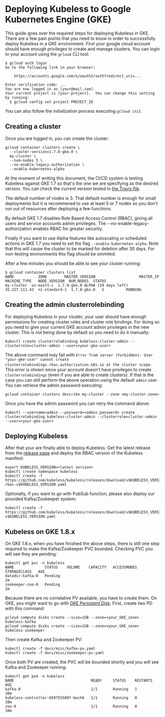 # Deploying Kubeless to Google Kubernetes Engine (GKE)

This guide goes over the required steps for deploying Kubeless in GKE. There are a few pain points that you need to know in order to successfully deploy Kubeless in a GKE environment. First your google cloud account should have enough privileges to create and manage clusters. You can login to your account using the `gcloud` CLI tool:

```
$ gcloud auth login
Go to the following link in your browser:

    https://accounts.google.com/o/oauth2/auth?redirect_uri=...

Enter verification code: ...
You are now logged in as [your@mail.com].
Your current project is [your-project].  You can change this setting by running:
  $ gcloud config set project PROJECT_ID
```

You can also follow the initialization process executing `gcloud init`.

## Creating a cluster

Once you are logged in, you can create the cluster:

```
gcloud container clusters create \
  --cluster-version=1.7.8-gke.0 \
  my-cluster \
  --num-nodes 5 \
  --no-enable-legacy-authorization \
  --enable-kubernetes-alpha
```

At the moment of writing this document, the CI/CD system is testing Kubeless against GKE 1.7 so that's the one we are specifying as the desired version. You can check the current version tested in [the Travis file](../.travis.yml).

The default number of nodes is 3. That default number is enough for small deployments but it is recommened to use at least 5 or 7 nodes so you don't run out of resources after deploying a few functions.

By default GKE 1.7 disables Role Based Access Control (RBAC), giving all users and service accounts admin privileges. The --no-enable-legacy-authorization enables RBAC for greater security.

Finally if you want to use Alpha features like autoscaling or scheduled actions in GKE 1.7 you need to set the flag `--enable-kubernetes-alpha`. Note that this will cause the cluster to be marked for deletion after 30 days. For non-testing environments this flag should be ommited.

After a few minutes you should be able to see your cluster running:
```
$ gcloud container clusters list
NAME           ZONE        MASTER_VERSION                    MASTER_IP      MACHINE_TYPE   NODE_VERSION  NUM_NODES  STATUS
my-cluster  us-east1-c  1.7.8-gke.0 ALPHA (29 days left)  35.227.111.43  n1-standard-1  1.7.8-gke.0   5          RUNNING
```

## Creating the admin clusterrolebinding

For deploying Kubeless in your cluster, your user should have enough permissions for creating cluster roles and cluster role bindings. For doing so you need to give your current GKE account admin privileges in the new cluster. This is not being done by default so you need to do it manually:

```
kubectl create clusterrolebinding kubeless-cluster-admin --clusterrole=cluster-admin --user=<your-gke-user>
```

The above command may fail with `Error from server (Forbidden): User "your-gke-user" cannot create clusterrolebindings.rbac.authorization.k8s.io at the cluster scope`. This error is shown since your account doesn't have privileges to create `clusterrolebindings` (even if you are able to create clusters). If that is the case you can still perform the above operation using the default `admin` user. You can retrieve the admin password executing:

```
gcloud container clusters describe my-cluster --zone <my-cluster-zone>
```

Once you have the admin password you can retry the command above:

```
kubectl --username=admin --password=<admin_password> create clusterrolebinding kubeless-cluster-admin --clusterrole=cluster-admin --user=<your-gke-user>
```

## Deploying Kubeless

After that your are finally able to deploy Kubeless. Get the latest release from the [release page](https://github.com/kubeless/kubeless/releases) and deploy the RBAC version of the Kubeless manifest:

```
export KUBELESS_VERSION=<latest version>
kubectl create namespace kubeless
kubectl create -f https://github.com/kubeless/kubeless/releases/download/v$KUBELESS_VERSION/kubeless-rbac-v$KUBELESS_VERSION.yaml
```
Optionally, if you want to go with PubSub function, please also deploy our provided Kafka/Zookeeper system:

```
kubectl create -f https://github.com/kubeless/kubeless/releases/download/v$KUBELESS_VERSION/kafkazk-v$KUBELESS_VERSION.yaml
```

## Kubeless on GKE 1.8.x

On GKE 1.8.x, when you have finished the above steps, there is still one step required to make the Kafka/Zookeeper PVC bounded. Checking PVC you will see they are pending:

```
kubectl get pvc -n kubeless
NAME              STATUS    VOLUME    CAPACITY   ACCESSMODES   STORAGECLASS   AGE
datadir-kafka-0   Pending                                                     2m
zookeeper-zoo-0   Pending                                                     2m
```

Because there are no correlative PV available, you have to create them. On GKE, you might want to go with [GKE Persistent Disk](https://kubernetes.io/docs/concepts/storage/volumes/#gcepersistentdisk). First, create two PD with this command:

```
gcloud compute disks create --size=1GB --zone=<your_GKE_zone> kubeless-kafka
gcloud compute disks create --size=1GB --zone=<your_GKE_zone> kubeless-zookeeper
```

Then create Kafka and Zookeeper PV:

```
kubectl create -f docs/misc/kafka-pv.yaml
kubectl create -f docs/misc/zookeeper-pv.yaml
```

Once both PV are created, the PVC will be bounded shortly and you will see Kafka and Zookeeper running:

```
kubectl get pod -n kubeless
NAME                                   READY     STATUS    RESTARTS   AGE
kafka-0                                1/1       Running   1          30m
kubeless-controller-659755588f-bwch6   1/1       Running   0          30m
zoo-0                                  1/1       Running   0          30m
```
